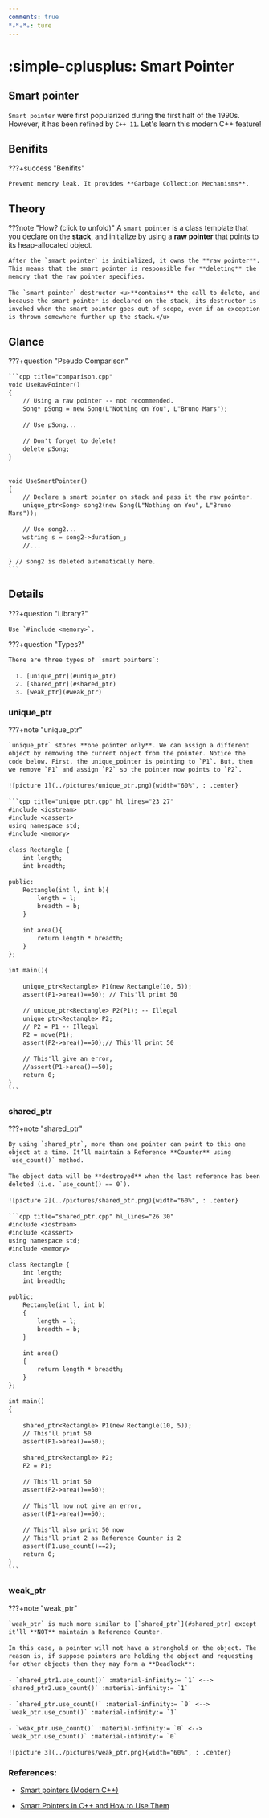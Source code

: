 ```yaml
---
comments: true
ᴴₒᴴₒᴴₒ: ture
---
```


# **:simple-cplusplus: Smart Pointer**

## **Smart pointer**

`Smart pointer` were first popularized during the first half of the 1990s. However, it has been refined by `C++ 11`. Let's learn this modern C++ feature!

## **Benifits**

???+success "Benifits"

    Prevent memory leak. It provides **Garbage Collection Mechanisms**.

## **Theory**

???note "How? (click to unfold)"
    A `smart pointer` is a class template that you declare on the **stack**, and initialize by using a **raw pointer** that points to its heap-allocated object. 
    
    After the `smart pointer` is initialized, it owns the **raw pointer**. This means that the smart pointer is responsible for **deleting** the memory that the raw pointer specifies.

    The `smart pointer` destructor <u>**contains** the call to delete, and because the smart pointer is declared on the stack, its destructor is invoked when the smart pointer goes out of scope, even if an exception is thrown somewhere further up the stack.</u>


## **Glance**

???+question "Pseudo Comparison"

    ```cpp title="comparison.cpp"
    void UseRawPointer()
    {
        // Using a raw pointer -- not recommended.
        Song* pSong = new Song(L"Nothing on You", L"Bruno Mars"); 

        // Use pSong...

        // Don't forget to delete!
        delete pSong;   
    }


    void UseSmartPointer()
    {
        // Declare a smart pointer on stack and pass it the raw pointer.
        unique_ptr<Song> song2(new Song(L"Nothing on You", L"Bruno Mars"));

        // Use song2...
        wstring s = song2->duration_;
        //...

    } // song2 is deleted automatically here.
    ```

## **Details**

???+question "Library?"

    Use `#include <memory>`.

???+question "Types?"

    There are three types of `smart pointers`:

      1. [unique_ptr](#unique_ptr)
      2. [shared_ptr](#shared_ptr)
      3. [weak_ptr](#weak_ptr)

### **unique_ptr**
???+note "unique_ptr"

    `unique_ptr` stores **one pointer only**. We can assign a different object by removing the current object from the pointer. Notice the code below. First, the unique_pointer is pointing to `P1`. But, then we remove `P1` and assign `P2` so the pointer now points to `P2`.

    ![picture 1](../pictures/unique_ptr.png){width="60%", : .center} 

    ```cpp title="unique_ptr.cpp" hl_lines="23 27"
    #include <iostream>
    #include <cassert>
    using namespace std;
    #include <memory>
    
    class Rectangle {
        int length;
        int breadth;
    
    public:
        Rectangle(int l, int b){
            length = l;
            breadth = b;
        }
    
        int area(){
            return length * breadth;
        }
    };
    
    int main(){
    
        unique_ptr<Rectangle> P1(new Rectangle(10, 5));
        assert(P1->area()==50); // This'll print 50
    
        // unique_ptr<Rectangle> P2(P1); -- Illegal
        unique_ptr<Rectangle> P2;
        // P2 = P1 -- Illegal
        P2 = move(P1);
        assert(P2->area()==50);// This'll print 50
    
        // This'll give an error,
        //assert(P1->area()==50);
        return 0;
    }
    ```

### **shared_ptr**
???+note "shared_ptr"

    By using `shared_ptr`, more than one pointer can point to this one object at a time. It’ll maintain a Reference **Counter** using `use_count()` method. 

    The object data will be **destroyed** when the last reference has been deleted (i.e. `use_count() == 0`).

    ![picture 2](../pictures/shared_ptr.png){width="60%", : .center} 

    ```cpp title="shared_ptr.cpp" hl_lines="26 30"
    #include <iostream>
    #include <cassert>
    using namespace std;
    #include <memory>
    
    class Rectangle {
        int length;
        int breadth;
    
    public:
        Rectangle(int l, int b)
        {
            length = l;
            breadth = b;
        }
    
        int area()
        {
            return length * breadth;
        }
    };
    
    int main()
    {
    
        shared_ptr<Rectangle> P1(new Rectangle(10, 5));
        // This'll print 50
        assert(P1->area()==50);
    
        shared_ptr<Rectangle> P2;
        P2 = P1;
    
        // This'll print 50
        assert(P2->area()==50);
    
        // This'll now not give an error,
        assert(P1->area()==50);
    
        // This'll also print 50 now
        // This'll print 2 as Reference Counter is 2
        assert(P1.use_count()==2);
        return 0;
    }
    ```

### **weak_ptr**
???+note "weak_ptr"

    `weak_ptr` is much more similar to [`shared_ptr`](#shared_ptr) except it’ll **NOT** maintain a Reference Counter. 
    
    In this case, a pointer will not have a stronghold on the object. The reason is, if suppose pointers are holding the object and requesting for other objects then they may form a **Deadlock**:

    - `shared_ptr1.use_count()` :material-infinity:= `1` <--> `shared_ptr2.use_count()` :material-infinity:= `1`

    - `shared_ptr.use_count()` :material-infinity:= `0` <--> `weak_ptr.use_count()` :material-infinity:= `1`

    - `weak_ptr.use_count()` :material-infinity:= `0` <--> `weak_ptr.use_count()` :material-infinity:= `0`

    ![picture 3](../pictures/weak_ptr.png){width="60%", : .center} 


### **References:**

- [Smart pointers (Modern C++)](https://learn.microsoft.com/en-us/cpp/cpp/smart-pointers-modern-cpp?view=msvc-170)

- [Smart Pointers in C++ and How to Use Them](https://www.geeksforgeeks.org/smart-pointers-cpp/)